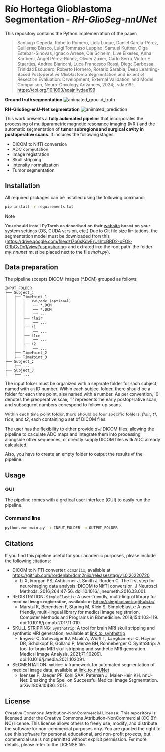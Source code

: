 # Río Hortega Glioblastoma Segmentation - *RH-GlioSeg-nnUNet*
This repository contains the Python implementation of the paper: 
>Santiago Cepeda, Roberto Romero, Lidia Luque, Daniel García-Pérez, Guillermo Blasco, Luigi Tommaso Luppino, Samuel Kuttner, Olga Esteban-Sinovas, Ignacio Arrese, Ole Solheim, Live Eikenes, Anna Karlberg, Ángel Pérez-Núñez, Olivier Zanier, Carlo Serra, Victor E Staartjes, Andrea Bianconi, Luca Francesco Rossi, Diego Garbossa, Trinidad Escudero, Roberto Hornero, Rosario Sarabia, Deep Learning-Based Postoperative Glioblastoma Segmentation and Extent of Resection Evaluation: Development, External Validation, and Model Comparison, Neuro-Oncology Advances, 2024;, vdae199, https://doi.org/10.1093/noajnl/vdae199

**Ground truth segmentation**
![animated_ground_truth](https://github.com/smcch/Postoperative-Glioblastoma-Segmentation/assets/87584415/282185d7-9a47-4fd0-bd31-ab54c287b527)

**RH-GlioSeg-nnU-Net segmentation**
![animated_prediction](https://github.com/smcch/Postoperative-Glioblastoma-Segmentation/assets/87584415/0e7cb352-784c-4a5c-8b53-0e18886ce6f6)


This work presents a **fully automated pipeline** that incorporates the processing of multiparametric magnetic resonance imaging (MRI) and the automatic segmentation of **tumor subregions and surgical cavity in postoperative scans**. It includes the following stages:
- DICOM to NifTI conversion
- ADC computation
- Image registration
- Skull stripping
- Intensity normalization
- Tumor segmentation

## Installation
All required packages can be installed using the following command:
```bash
pip install -r requirements.txt
```
> [!NOTE]
> You should install PyTorch as described on their [website]([conda/pip](https://pytorch.org/get-started/locally/)) based on your system settings (OS, CUDA version, etc.)
> Due to Git file size limitations, the segmentation model must be downloaded from this (https://drive.google.com/file/d/17b6sKdyErUhhtcBRD2-oFOk-ORbGvDo1/view?usp=sharing) and extrated into the root path (the folder *my_nnunet* must be placed next to the file *main.py*).

## Data preparation
The pipeline accepts DICOM images (*.DCM) grouped as follows:
```
INPUT_FOLDER
├── Subject_1
│   ├── TimePoint_1
│   │   ├── dwi/adc (optional)
│   │   │   ├── *.DCM
│   │   │   ├── *.DCM
│   │   │   ├── ...
│   │   ├── flair
│   │   │   ├── ...
│   │   ├── t1
│   │   │   ├── ...
│   │   ├── t1ce
│   │   │   ├── ...
│   │   ├── t2
│   │   │   ├── ...
│   ├── TimePoint_2
│   ├── TimePoint_3
├── Subject_2
│   ├── ...
├── Subject_3
│   ├── ...
```
The input folder must be organized with a separate folder for each subject, named with an ID number. Within each subject folder, there should be a folder for each time point, also named with a number. As per convention, '0' denotes the preoperative scan, '1' represents the early postoperative scan, and subsequent numbers correspond to follow-up scans.

Within each time point folder, there should be four specific folders: *flair*, *t1*, *t1ce*, and *t2*, each containing a set of DICOM files. 

The user has the flexibility to either provide *dwi* DICOM files, allowing the pipeline to calculate ADC maps and integrate them into processing alongside other sequences, or directly supply DICOM files with ADC already calculated.

Also, you have to create an empty folder to output the results of the pipeline.

## Usage
### GUI
The pipeline comes with a grafical user interface (GUI) to easily run the pipeline.
### Command line
```bash
python.exe main.py -i INPUT_FOLDER -o OUTPUT_FOLDER
```
## Citations
If you find this pipeline useful for your academic purposes, please include the following citations:

- DICOM to NiFTI converter: `dcm2niix`, available at https://github.com/rordenlab/dcm2niix/releases/tag/v1.0.20220720
	- Li X, Morgan PS, Ashburner J, Smith J, Rorden C. The first step for neuroimaging data analysis: DICOM to NIfTI conversion. J Neurosci Methods. 2016;264:47-56. doi:10.1016/j.jneumeth.2016.03.001.
- REGISTRATION: `SimpleElastix`: A user-friendly, multi-lingual library for medical image registration, available at https://simpleelastix.github.io/
	- Marstal K, Berendsen F, Staring M, Klein S. SimpleElastix: A user-friendly, multi-lingual library for medical image registration. Computer Methods and Programs in Biomedicine. 2018;154:103-119. doi:10.1016/j.cmpb.2017.11.010.
 - SKULL STRIPPING: `SynthStrip`: A tool for brain MRI skull stripping and synthetic MRI generation, available at [link_to_synthstrip](https://surfer.nmr.mgh.harvard.edu/docs/synthstrip/)
	- Engwer C, Schwaiger BJ, Maaß A, Würfl T, Langkammer C, Haynor DR, Schölkopf B, Golland P, Menze BH, Ronneberger O. SynthStrip: A tool for brain MRI skull stripping and synthetic MRI generation. Medical Image Analysis. 2021;71:102091. doi:10.1016/j.media.2021.102091.
- SEGMENTATION: `nnUNet`: A framework for automated segmentation of medical image data, available at [link_to_nnUNet](https://github.com/MIC-DKFZ/nnUNet)
	- Isensee F, Jaeger PF, Kohl SAA, Petersen J, Maier-Hein KH. nnU-Net: Breaking the Spell on Successful Medical Image Segmentation. arXiv:1809.10486. 2018.


## License
Creative Commons Attribution-NonCommercial License: This repository is licensed under the Creative Commons Attribution-NonCommercial (CC BY-NC) license. This license allows others to freely use, modify, and distribute the software for non-commercial purposes only. You are granted the right to use this software for personal, educational, and non-profit projects, but commercial use is not permitted without explicit permission. For more details, please refer to the LICENSE file.
